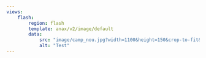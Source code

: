 ```yaml
---
views:
    flash:
        region: flash
        template: anax/v2/image/default
        data:
            src: "image/camp_nou.jpg?width=1100&height=150&crop-to-fit&area=0,10,15,0"
            alt: "Test"
---
```

